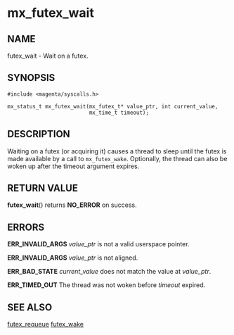 # mx_futex_wait

## NAME

futex_wait - Wait on a futex.

## SYNOPSIS

```
#include <magenta/syscalls.h>

mx_status_t mx_futex_wait(mx_futex_t* value_ptr, int current_value,
                          mx_time_t timeout);
```

## DESCRIPTION

Waiting on a futex (or acquiring it) causes a thread to sleep until
the futex is made available by a call to `mx_futex_wake`. Optionally,
the thread can also be woken up after the timeout argument expires.

## RETURN VALUE

**futex_wait**() returns **NO_ERROR** on success.

## ERRORS

**ERR_INVALID_ARGS**  *value_ptr* is not a valid userspace pointer.

**ERR_INVALID_ARGS**  *value_ptr* is not aligned.

**ERR_BAD_STATE**  *current_value* does not match the value at *value_ptr*.

**ERR_TIMED_OUT**  The thread was not woken before *timeout* expired.

## SEE ALSO

[futex_requeue](futex_requeue.md)
[futex_wake](futex_wake.md)
